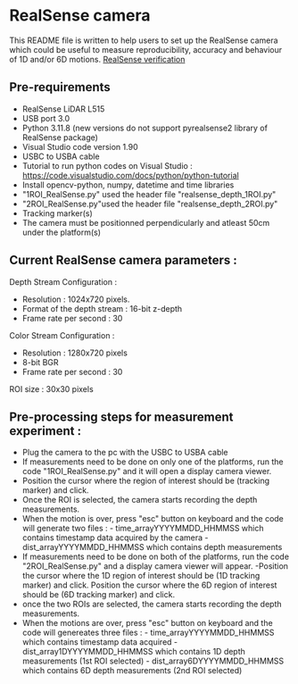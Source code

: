 # RealSense camera 
This README file is written to help users to set up the RealSense camera which could be useful to measure reproducibility, accuracy and behaviour of 1D and/or 6D motions. 
[RealSense verification](https://github.com/Image-X-Institute/6-DoF-Robotic-Motion-Phantom/blob/97b83b95520c736debb7cb787b4c2250825f9ea3/RealSense%20verification/README.md)
## Pre-requirements
  - RealSense LiDAR L515
  - USB port 3.0
  - Python 3.11.8 (new versions do not support pyrealsense2 library of RealSense package)
  - Visual Studio code version 1.90
  - USBC to USBA cable
  - Tutorial to run python codes on Visual Studio : https://code.visualstudio.com/docs/python/python-tutorial
  - Install opencv-python, numpy, datetime and time libraries
  - "1ROI_RealSense.py" used the header file "realsense_depth_1ROI.py"
  - "2ROI_RealSense.py"used the header file "realsense_depth_2ROI.py"
  - Tracking marker(s)
  - The camera must be positionned perpendicularly and atleast 50cm under the platform(s)

## Current RealSense camera parameters :
Depth Stream Configuration :
- Resolution : 1024x720 pixels.
- Format of the depth stream : 16-bit z-depth
- Frame rate per second : 30

Color Stream Configuration :
- Resolution : 1280x720 pixels
- 8-bit BGR
- Frame rate per second : 30

ROI size : 30x30 pixels


## Pre-processing steps for measurement experiment :
- Plug the camera to the pc with the USBC to USBA cable
- If measurements need to be done on only one of the platforms, run the code "1ROI_RealSense.py" and it will open a display camera viewer.  
- Position the cursor where the region of interest should be (tracking marker) and click. 
- Once the ROI is selected, the camera starts recording the depth measurements.
- When the motion is over, press "esc" button on keyboard and the code will generate two files :
            - time_arrayYYYYMMDD_HHMMSS which contains timestamp data acquired by the camera
            - dist_arrayYYYYMMDD_HHMMSS which contains depth measurements        
- If measurements need to be done on both of the platforms, run the code "2ROI_RealSense.py" and a display camera viewer will appear.
-Position the cursor where the 1D region of interest should be (1D tracking marker) and click. Position the cursor where the 6D region of interest should be (6D tracking marker) and click.
- once the two ROIs are selected, the camera starts recording the depth measurements.
- When the motions are over, press "esc" button on keyboard and the code will genereates three files :
              - time_arrayYYYYMMDD_HHMMSS which contains timestamp data acquired
              - dist_array1DYYYYMMDD_HHMMSS which contains 1D depth measurements (1st ROI selected)
              - dist_array6DYYYYMMDD_HHMMSS which contains 6D depth measurements (2nd ROI selected)
  
